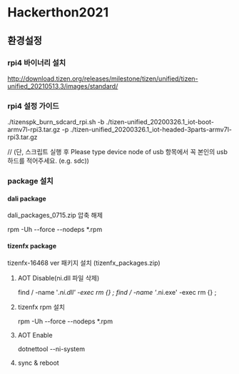# Hackerthon2021

## 환경설정
### rpi4 바이너리 설치
http://download.tizen.org/releases/milestone/tizen/unified/tizen-unified_20210513.3/images/standard/

### rpi4 설정 가이드
 ./tizenspk_burn_sdcard_rpi.sh -b ./tizen-unified_20200326.1_iot-boot-armv7l-rpi3.tar.gz -p ./tizen-unified_20200326.1_iot-headed-3parts-armv7l-rpi3.tar.gz

 // (단, 스크립트 실행 후 Please type device node of usb 항목에서 꼭 본인의 usb 하드를 적어주세요. (e.g. sdc))


### package 설치
#### dali package
 dali_packages_0715.zip 압축 해제
 
 rpm -Uh --force --nodeps *.rpm
 
#### tizenfx package
  tizenfx-16468 ver 패키지 설치 (tizenfx_packages.zip)

  1) AOT Disable(ni.dll 파일 삭제)

     find / -name '*.ni.dll' -exec rm {} \; 
     find / -name '*.ni.exe' -exec rm {} \;

  2) tizenfx rpm 설치

     rpm -Uh --force --nodeps *.rpm

  3) AOT Enable

     dotnettool --ni-system
     
  4) sync & reboot




